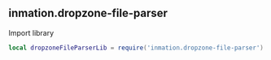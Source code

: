 ## inmation.dropzone-file-parser

Import library

```lua
local dropzoneFileParserLib = require('inmation.dropzone-file-parser')
```